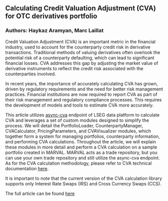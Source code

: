 ## Calculating Credit Valuation Adjustment (CVA) for OTC derivatives portfolio

### Authors: Haykaz Aramyan, Marc Laillat

Credit Valuation Adjustment (CVA) is an important metric in the financial industry, used to account for the counterparty credit risk in derivative transactions. Traditional methods of valuing derivatives often overlook the potential risk of a counterparty defaulting, which can lead to significant financial losses. CVA addresses this gap by adjusting the market value of derivative instruments to reflect the credit risk associated with the counterparties involved.

In recent years, the importance of accurately calculating CVA has grown, driven by regulatory requirements and the need for better risk management practices. Financial institutions are now required to report CVA as part of their risk management and regulatory compliance processes. This requires the development of  models and tools to estimate CVA more accurately.

This article utilizes [async-cva](https://developers.lseg.com/en/api-catalog/refinitiv-data-platform/refinitiv-data-platform-apis/documentation#ipa-financial-contracts-cva-definition) endpoint of LSEG data platform to calculate CVA and leverages a set of custom modules designed to simplify the process. We will detail the PortfolioLoader, CounterpartyManager, CVACalculator, PricingParameters, and CVAVisualizer modules, which together form a system for managing portfolios, counterparty information, and performing CVA calculations. Throughout the article, we will explain these modules in more detail and perform a CVA calculation on a sample portfolio created in MARVAL. MARVAL acts as a trade repository, but you can use your own trade repository and still utilize the async-cva endpoint. As for the CVA calculation methodology, please refer to CVA technical documentation [here](https://developers.lseg.com/content/dam/devportal/cva-technical-documentation.pdf).

It is important to note that the current version of the CVA calculation library supports only Interest Rate Swaps (IRS) and Cross Currency Swaps (CCS).

The full article can be found [here](https://developers.lseg.com/en/article-catalog/article/cva-for-otc-derivatives-portfolio)
